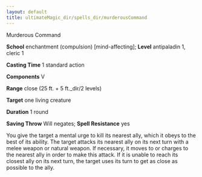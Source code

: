 ```yaml
---
layout: default
title: ultimateMagic_dir/spells_dir/murderousCommand
---
```

Murderous Command

**School** enchantment (compulsion) [mind-affecting]; **Level** antipaladin 1, cleric 1

**Casting Time** 1 standard action

**Components** V

**Range** close (25 ft. + 5 ft._dir/2 levels)

**Target** one living creature

**Duration** 1 round

**Saving Throw** Will negates; **Spell Resistance** yes

You give the target a mental urge to kill its nearest ally, which it obeys to the best of its ability. The target attacks its nearest ally on its next turn with a melee weapon or natural weapon. If necessary, it moves to or charges to the nearest ally in order to make this attack. If it is unable to reach its closest ally on its next turn, the target uses its turn to get as close as possible to the ally.

